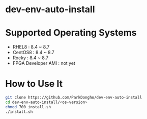 # dev-env-auto-install
# Supported Operating Systems
- RHEL8 : 8.4 ~ 8.7
- CentOS8 : 8.4 ~ 8.7
- Rocky : 8.4 ~ 8.7
- FPGA Developer AMI : not yet

# How to Use It
```bash
git clone https://github.com/ParkDongho/dev-env-auto-install
cd dev-env-auto-install/<os-version>
chmod 700 install.sh
./install.sh
```
